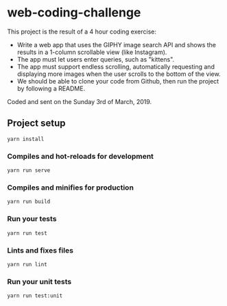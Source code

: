# web-coding-challenge
This project is the result of a 4 hour coding exercise:
- Write a web app that uses the GIPHY image search API and shows the results in a 1-column scrollable view (like Instagram).
- The app must let users enter queries, such as "kittens".
- The app must support endless scrolling, automatically requesting and displaying more images when the user scrolls to the bottom of the view.
- We should be able to clone your code from Github, then run the project by following a README.

Coded and sent on the Sunday 3rd of March, 2019.

## Project setup
```
yarn install
```

### Compiles and hot-reloads for development
```
yarn run serve
```

### Compiles and minifies for production
```
yarn run build
```

### Run your tests
```
yarn run test
```

### Lints and fixes files
```
yarn run lint
```

### Run your unit tests
```
yarn run test:unit
```
